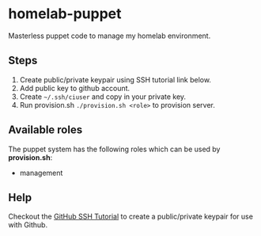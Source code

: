 # homelab-puppet
Masterless puppet code to manage my homelab environment.

## Steps
1. Create public/private keypair using SSH tutorial link below.
2. Add public key to github account.
3. Create `~/.ssh/ciuser` and copy in your private key.
4. Run provision.sh `./provision.sh <role>` to provision server.

## Available roles
The puppet system has the following roles which can be used by
**provision.sh**:
- management

## Help
Checkout the [GitHub SSH Tutorial](https://help.github.com/articles/generating-an-ssh-key/) to create a public/private keypair for use with Github.

